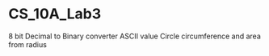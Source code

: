 # CS_10A_Lab3

8 bit Decimal to Binary converter
ASCII value 
Circle circumference and area from radius

